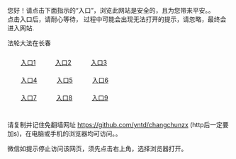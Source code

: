 您好！请点击下面指示的“入口”，浏览此网站是安全的，且为您带来平安。。 <br/>
点击入口后，请耐心等待， 过程中可能会出现无法打开的提示，请忽略，最终会进入网站. </br>

法轮大法在长春<br/>
<div style="padding:10px"><a style="margin:20px" target="_blank" href="https://d2s43eag0xqfle.cloudfront.net/2Qpsp?mtjrpv" id="ccLink1" rel="nofollow">入口1</a> <a target="_blank" style="margin:20px" href="https://d2tq7skv8re9g1.cloudfront.net/2Qpsp?ocbxjx" id="ccLink2" rel="nofollow">入口2</a> <a style="margin:20px" target="_blank" href="https://d2eq7fq8j7aw2x.cloudfront.net/2Qpsp?mwngy" id="ccLink3" rel="nofollow">入口3</a></div>

<div style="padding:10px" ><a style="margin:20px" target="_blank" href="https://d2s43eag0xqfle.cloudfront.net/2Qpsp?mtjrpv" id="ccLink4" rel="nofollow">入口4</a> <a style="margin:20px" href="https://d2tq7skv8re9g1.cloudfront.net/2Qpsp?ocbxjx" target="_blank" id="ccLink5" rel="nofollow">入口5</a> <a style="margin:20px" href="https://d2eq7fq8j7aw2x.cloudfront.net/2Qpsp?mwngy" target="_blank" id="ccLink6" rel="nofollow">入口6</a></div>

<div style="padding:10px"><a style="margin:20px" target="_blank" href="https://d2s43eag0xqfle.cloudfront.net/2Qpsp?mtjrpv" id="ccLink7" rel="nofollow">入口7</a> <a style="margin:20px" href="https://d2tq7skv8re9g1.cloudfront.net/2Qpsp?ocbxjx" target="_blank" id="ccLink8" rel="nofollow">入口8</a> <a style="margin:20px" target="_blank" href="https://d2eq7fq8j7aw2x.cloudfront.net/2Qpsp?mwngy" id="ccLink9" rel="nofollow">入口9</a></div>

<br/>



请复制并记住免翻墙网址 https://github.com/yntd/changchunzx (http后一定要加s)，在电脑或手机的浏览器均可访问。。<br/>

微信如提示停止访问该网页，须先点击右上角，选择浏览器打开。

